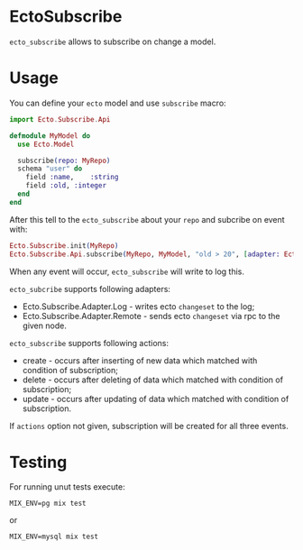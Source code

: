 EctoSubscribe
=============

`ecto_subscribe` allows to subscribe on change a model.

Usage
==============

You can define your `ecto` model and use `subscribe` macro:

```elixir
import Ecto.Subscribe.Api

defmodule MyModel do
  use Ecto.Model

  subscribe(repo: MyRepo)
  schema "user" do
    field :name,    :string
    field :old, :integer
  end
end
```

After this tell to the `ecto_subscribe` about your `repo` and subcribe on event with:

```elixir
Ecto.Subscribe.init(MyRepo)
Ecto.Subscribe.Api.subscribe(MyRepo, MyModel, "old > 20", [adapter: Ecto.Subscribe.Adapter.Log actions: [:create]])
```

When any event will occur, `ecto_subscribe` will write to log this.

`ecto_subcribe` supports following adapters:

* Ecto.Subscribe.Adapter.Log - writes ecto `changeset` to the log;
* Ecto.Subscribe.Adapter.Remote - sends ecto `changeset` via rpc to the given node.

`ecto_subscribe` supports following actions:

* create - occurs after inserting of new data which matched with condition of subscription;
* delete - occurs after deleting of data which matched with condition of subscription;
* update - occurs after updating of data which matched with condition of subscription.

If `actions` option not given, subscription will be created for all three events.

Testing
==============

For running unut tests execute:

```
MIX_ENV=pg mix test
```

or

```
MIX_ENV=mysql mix test
```
